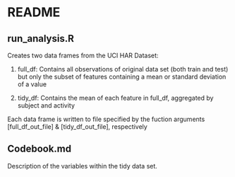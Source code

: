 README
===========

run_analysis.R
------------

Creates two data frames from the UCI HAR Dataset:

   1) full_df: Contains all observations of original data set (both train and
       test) but only the subset of features containing a mean or standard
       deviation of a value

   2) tidy_df: Contains the mean of each feature in full_df, aggregated by
      subject and activity

 Each data frame is written to file specified by the fuction arguments
 [full_df_out_file] & [tidy_df_out_file], respectively

Codebook.md
-----------

Description of the variables within the tidy data set.
